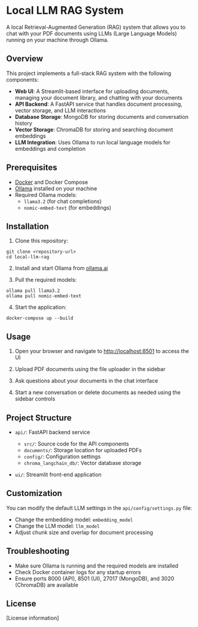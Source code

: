 # Local LLM RAG System

A local Retrieval-Augmented Generation (RAG) system that allows you to chat with your PDF documents using LLMs (Large Language Models) running on your machine through Ollama.

## Overview

This project implements a full-stack RAG system with the following components:

- **Web UI**: A Streamlit-based interface for uploading documents, managing your document library, and chatting with your documents
- **API Backend**: A FastAPI service that handles document processing, vector storage, and LLM interactions
- **Database Storage**: MongoDB for storing documents and conversation history
- **Vector Storage**: ChromaDB for storing and searching document embeddings
- **LLM Integration**: Uses Ollama to run local language models for embeddings and completion

## Prerequisites

- [Docker](https://www.docker.com/get-started) and Docker Compose
- [Ollama](https://ollama.ai/) installed on your machine
- Required Ollama models:
  - `llama3.2` (for chat completions)
  - `nomic-embed-text` (for embeddings)

## Installation

1. Clone this repository:

```
git clone <repository-url>
cd local-llm-rag
```

2. Install and start Ollama from [ollama.ai](https://ollama.ai/)

3. Pull the required models:

```
ollama pull llama3.2
ollama pull nomic-embed-text
```

4. Start the application:

```
docker-compose up --build
```

## Usage

1. Open your browser and navigate to <http://localhost:8501> to access the UI

2. Upload PDF documents using the file uploader in the sidebar

3. Ask questions about your documents in the chat interface

4. Start a new conversation or delete documents as needed using the sidebar controls

## Project Structure

- `api/`: FastAPI backend service

  - `src/`: Source code for the API components
  - `documents/`: Storage location for uploaded PDFs
  - `config/`: Configuration settings
  - `chroma_langchain_db/`: Vector database storage

- `ui/`: Streamlit front-end application

## Customization

You can modify the default LLM settings in the `api/config/settings.py` file:

- Change the embedding model: `embedding_model`
- Change the LLM model: `llm_model`
- Adjust chunk size and overlap for document processing

## Troubleshooting

- Make sure Ollama is running and the required models are installed
- Check Docker container logs for any startup errors
- Ensure ports 8000 (API), 8501 (UI), 27017 (MongoDB), and 3020 (ChromaDB) are available

## License

[License information]
